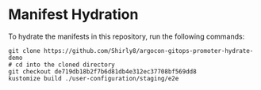 # Manifest Hydration

To hydrate the manifests in this repository, run the following commands:

```shell
git clone https://github.com/Shirly8/argocon-gitops-promoter-hydrate-demo
# cd into the cloned directory
git checkout de719db18b2f7b6d81db4e312ec37708bf569dd8
kustomize build ./user-configuration/staging/e2e
```
